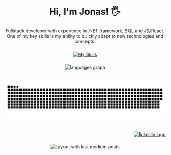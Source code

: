 <br clear="both">

<h1 align="center">Hi, I'm Jonas! 🖐</h1>

###

<p align="center">Fullstack developer with experience in .NET framework, SQL and JS/React. <br>One of my key skills is my ability to quickly adapt to new technologies and concepts.</p>

###

<div align="center">
 
 [![My Skills](https://skillicons.dev/icons?i=cs,dotnet,js,react,html,css,mysql,git&perline=4)](https://skillicons.dev)
 
</div>


###

<div align="center">
  <img src="https://github-readme-stats.vercel.app/api/top-langs?username=wettergrund&locale=en&hide_title=false&layout=compact&card_width=320&langs_count=5&theme=onedark&hide_border=false&order=2" height="150" alt="languages graph"  />
</div>

###

<br clear="both">

<img src="https://raw.githubusercontent.com/wettergrund/wettergrund/output/snake.svg" alt="Snake animation" />

###

<br clear="both">

<div align="right">
  <a href="https://www.linkedin.com/in/jonas-wettergrund/" target="_blank">
    <img src="https://raw.githubusercontent.com/maurodesouza/profile-readme-generator/master/src/assets/icons/social/linkedin/default.svg" width="52" height="40" alt="linkedin logo"  />
  </a>
</div>

###

<div align="center">
  <img src="https://github-read-medium-git-main.pahlevikun.vercel.app/latest?limit=4&username=jonas.wettergrund" alt="Layout with last medium posts"  />
</div>

###
